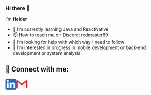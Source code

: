 ### Hi there 👋

I’m **Helder**

- 🌱 I’m currently learning Java and ReactNative
- 📫 How to reach me on Discord: redmaster69
- 🤔 I’m looking for help with which way I need to follow
- 👀 I’m interested in progress in mobile development or back-end development or system analysis

## 🤝 Connect with me:

<a href="https://www.linkedin.com/in/helder-júnior/"><img align="left" src="https://raw.githubusercontent.com/deepajarout/deepajarout/main/5296501_linkedin_network_linkedin logo_icon.png" alt="deepa Jarout | LinkedIn" width="35px"/></a>

<a href="mailto:helderjjobs@gmail.com"><img align="left" src="https://raw.githubusercontent.com/deepajarout/deepajarout/main/2993691_brand_brands_gmail_logo_logos_icon.png" alt="deepa jarout | Gmail" width="35px"/></a>

<!--
- 🔭 I’m currently working on ...
- 🌱 I’m currently learning ...
- 👯 I’m looking to collaborate on ...
- 🤔 I’m looking for help with ...
- 💬 Ask me about ...
- 📫 How to reach me: ...
- 😄 Pronouns: ...
- ⚡ Fun fact: ...
-->
